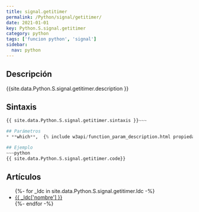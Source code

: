```yaml
---
title: signal.getitimer
permalink: /Python/signal/getitimer/
date: 2021-01-01
key: Python.S.signal.getitimer
category: python
tags: ['funcion python', 'signal']
sidebar: 
  nav: python
---
```


## Descripción
{{site.data.Python.S.signal.getitimer.description }}

## Sintaxis
~~~python
{{ site.data.Python.S.signal.getitimer.sintaxis }}~~~

## Parámetros
* **which**,  {% include w3api/function_param_description.html propiedad=site.data.Python.S.signal.getitimer valor="which" %}

## Ejemplo
~~~python
{{ site.data.Python.S.signal.getitimer.code}}
~~~

## Artículos
<ul>
{%- for _ldc in site.data.Python.S.signal.getitimer.ldc -%}
   <li>
       <a href="{{_ldc['url'] }}">{{ _ldc['nombre'] }}</a>
   </li>
{%- endfor -%}
</ul>

